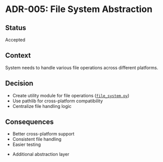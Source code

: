 # ADR-005: File System Abstraction

## Status
Accepted

## Context
System needs to handle various file operations across different platforms.

## Decision
- Create utility module for file operations ([`file_system.py`](src/utils/file_system.py))
- Use pathlib for cross-platform compatibility
- Centralize file handling logic

## Consequences
+ Better cross-platform support
+ Consistent file handling
+ Easier testing
- Additional abstraction layer